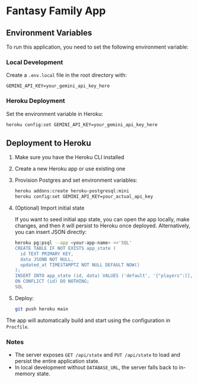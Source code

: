 # Fantasy Family App

## Environment Variables

To run this application, you need to set the following environment variable:

### Local Development

Create a `.env.local` file in the root directory with:

```env
GEMINI_API_KEY=your_gemini_api_key_here
```

### Heroku Deployment

Set the environment variable in Heroku:

```bash
heroku config:set GEMINI_API_KEY=your_gemini_api_key_here
```

## Deployment to Heroku

1. Make sure you have the Heroku CLI installed
2. Create a new Heroku app or use existing one
3. Provision Postgres and set environment variables:

   ```bash
   heroku addons:create heroku-postgresql:mini
   heroku config:set GEMINI_API_KEY=your_actual_api_key
   ```

4. (Optional) Import initial state

   If you want to seed initial app state, you can open the app locally, make changes, and then it will persist to Heroku once deployed. Alternatively, you can insert JSON directly:

   ```bash
   heroku pg:psql --app <your-app-name> <<'SQL'
   CREATE TABLE IF NOT EXISTS app_state (
     id TEXT PRIMARY KEY,
     data JSONB NOT NULL,
     updated_at TIMESTAMPTZ NOT NULL DEFAULT NOW()
   );
   INSERT INTO app_state (id, data) VALUES ('default', '{"players":[],"events":[],"lifeEvents":[]}')
   ON CONFLICT (id) DO NOTHING;
   SQL
   ```

5. Deploy:

   ```bash
   git push heroku main
   ```

The app will automatically build and start using the configuration in `Procfile`.

### Notes

- The server exposes `GET /api/state` and `PUT /api/state` to load and persist the entire application state.
- In local development without `DATABASE_URL`, the server falls back to in-memory state.
